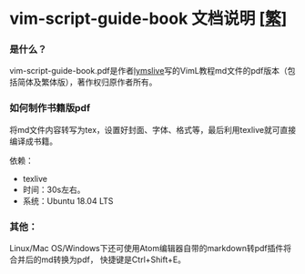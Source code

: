 # vim-script-guide-book 文档说明 [[繁](./README_TW.md)]

### 是什么？
vim-script-guide-book.pdf是作者[lymslive](https://github.com/lymslive/vimllearn)写的VimL教程md文件的pdf版本（包括简体及繁体版），著作权归原作者所有。

### 如何制作书籍版pdf
将md文件内容转写为tex，设置好封面、字体、格式等，最后利用texlive就可直接编译成书籍。

依赖：
- texlive 
- 时间：30s左右。
- 系统：Ubuntu 18.04 LTS 


### 其他：
Linux/Mac OS/Windows下还可使用Atom编辑器自带的markdown转pdf插件将合并后的md转换为pdf，
快捷键是Ctrl+Shift+E。
